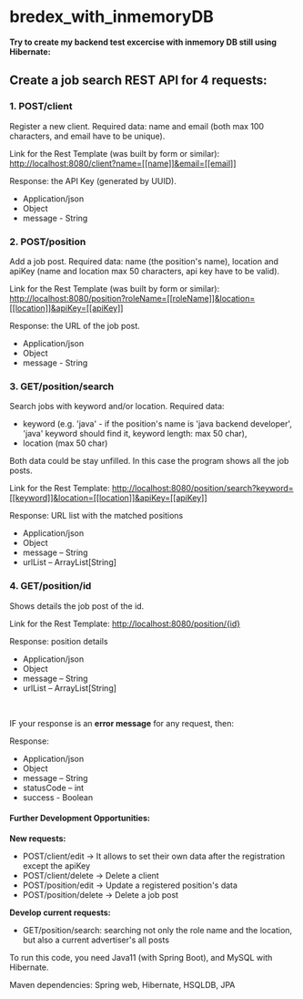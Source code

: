 # bredex_with_inmemoryDB

<p><b>Try to create my backend test excercise with inmemory DB still using Hibernate:</b></p>

<h2> Create a job search REST API for 4 requests: </h2>

<h3>1. POST/client </h3>
<p>Register a new client. Required data: name and email (both max 100 characters, and email have to be unique).</p>
<p>Link for the Rest Template (was built by form or similar): <span><a href="">http://localhost:8080/client?name=[[name]]&email=[[email]]</a></span></p>
<p>Response: the API Key (generated by UUID).</p>
<ul>
    <li>Application/json</li>
    <li>Object</li>
    <li>message - String</li>
</ul>
<h3>2. POST/position</h3>
<p>Add a job post. Required data: name (the position's name), location and apiKey (name and location max 50 characters, api key have to be valid).</p>
<p>Link for the Rest Template (was built by form or similar): <span><a href="">http://localhost:8080/position?roleName=[[roleName]]&location=[[location]]&apiKey=[[apiKey]]</a></span></p>
<p>Response: the URL of the job post.</p>
<ul>
    <li>Application/json</li>
    <li>Object</li>
    <li>message - String</li>
</ul>
<h3>3. GET/position/search</h3>
<p>Search jobs with keyword and/or location. Required data: </p>
<ul>
    <li>keyword (e.g. 'java' - if the position's name is 'java backend developer', 'java' keyword should find it, keyword length: max 50 char),</li>
    <li>location (max 50 char)</li>
</ul>
<p>Both data could be stay unfilled. In this case the program shows all the job posts. </p>
<p>Link for the Rest Template:
    <span><a href="">http://localhost:8080/position/search?keyword=[[keyword]]&location=[[location]]&apiKey=[[apiKey]]</a></span></p>
<p>Response: URL list with the matched positions</p>
<ul>
    <li>Application/json</li>
    <li>Object</li>
    <li>message – String</li>
    <li>urlList – ArrayList[String]</li>
</ul>


<h3>4. GET/position/id</h3>
<p>Shows details the job post of the id.</p>
<p>Link for the Rest Template:
    <span><a href="">http://localhost:8080/position/{id}</a></span> </p>
<p>Response: position details</p>
<ul>
    <li>Application/json</li>
    <li>Object</li>
    <li>message – String</li>
    <li>urlList – ArrayList[String]</li>
</ul>
</br>
<p>IF your response is an <span><b>error message</b></span> for any request, then: </p>
<p>Response: </p>
<ul>
    <li>Application/json</li>
    <li>Object</li>
    <li>message – String</li>
    <li>statusCode – int</li>
    <li>success - Boolean</li>
</ul>

<h4>Further Development Opportunities:</h4>
<p><b>New requests:</b> </p>
<ul>
    <li>POST/client/edit -> It allows to set their own data after the registration except the apiKey</li>
    <li>POST/client/delete -> Delete a client</li>
    <li>POST/position/edit -> Update a registered position's data</li>
    <li>POST/position/delete -> Delete a job post</li>
</ul>

<p><b>Develop current requests:</b> </p>
<ul><li>GET/position/search: searching not only the role name and the location, but also a current advertiser's all posts</li></ul>

<p>To run this code, you need Java11 (with Spring Boot), and MySQL with Hibernate. </p>
<p>Maven dependencies: Spring web, Hibernate, HSQLDB, JPA</p>

